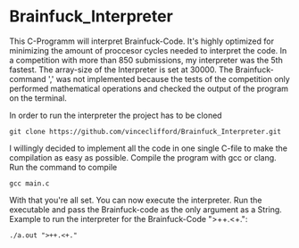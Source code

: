 # Brainfuck_Interpreter

This C-Programm will interpret Brainfuck-Code. It's highly optimized for minimizing the amount of proccesor cycles needed to interpret the code. In a competition with more than 850 submissions, my interpreter was the 5th fastest. The array-size of the Interpreter is set at 30000. The Brainfuck-command ',' was not implemented because the tests of the competition only performed mathematical operations and checked the output of the program on the terminal.


In order to run the interpreter the project has to be cloned
```
git clone https://github.com/vinceclifford/Brainfuck_Interpreter.git
```

I willingly decided to implement all the code in one single C-file to make the compilation as easy as possible. Compile the program with gcc or clang. Run the command to compile

````
gcc main.c
````

With that you're all set. You can now execute the interpreter. Run the executable and pass the Brainfuck-code as the only argument as a String. Example to run the interpreter for the Brainfuck-Code ">++.<+.": 
````
./a.out ">++.<+."
````
